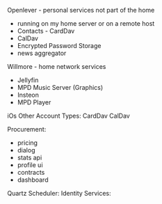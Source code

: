 Openlever - personal services not part of the home
* running on my home server or on a remote host 
* Contacts - CardDav
* CalDav
* Encrypted Password Storage
* news aggregator


Willmore - home network services
* Jellyfin
* MPD Music Server (Graphics)
* Insteon
* MPD Player

iOs Other Account Types:
CardDav
CalDav


Procurement:
* pricing
* dialog
* stats api
* profile ui
* contracts
* dashboard

Quartz Scheduler:
Identity Services:

